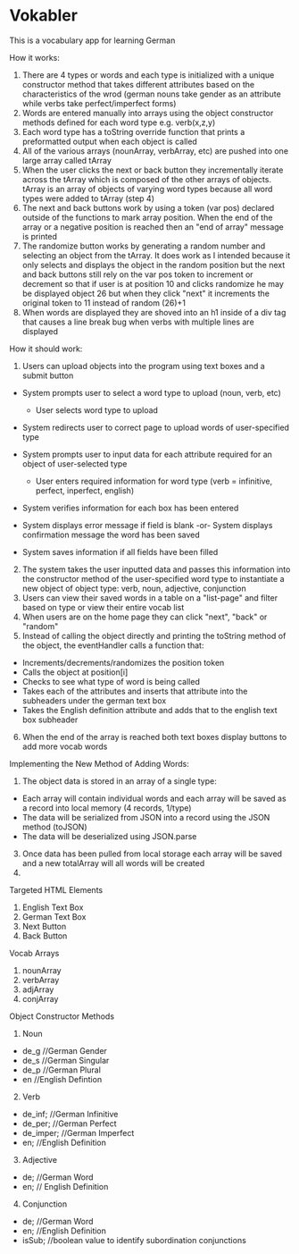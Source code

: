 # Vokabler
This is a vocabulary app for learning German

How it works: 
1. There are 4 types or words and each type is initialized with a unique constructor method that takes different attributes based on the characteristics of the wrod (german nouns take gender as an attribute while verbs take perfect/imperfect forms)
2. Words are entered manually into arrays using the object constructor methods defined for each word type e.g. verb(x,z,y)
3. Each word type has a toString override function that prints a preformatted output when each object is called 
4. All of the various arrays (nounArray, verbArray, etc) are pushed into one large array called tArray
5. When the user clicks the next or back button they incrementally iterate across the tArray which is composed of the other arrays of objects. tArray is an array of objects of varying word types because all word types were added to tArray (step 4)
6. The next and back buttons work by using a token (var pos) declared outside of the functions to mark array position. When the end of the array or a negative position is reached then an "end of array" message is printed 
7. The randomize button works by generating a random number and selecting an object from the tArray. It does work as I intended because it only selects and displays the object in the random position but the next and back buttons still rely on the var pos token to increment or decrement so that if user is at position 10 and clicks randomize he may be displayed object 26 but when they click "next" it increments the original token to 11 instead of random (26)+1  
8. When words are displayed they are shoved into an h1 inside of a div tag that causes a line break bug when verbs with multiple lines are displayed 

How it should work: 
1. Users can upload objects into the program using text boxes and a submit button 
  - System prompts user to select a word type to upload (noun, verb, etc)
    - User selects word type to upload 
  - System redirects user to correct page to upload words of user-specified type 

  - System prompts user to input data for each attribute required for an object of user-selected type 
    - User enters required information for word type (verb = infinitive, perfect, inperfect, english)
  - System verifies information for each box has been entered 
  -   System displays error message if field is blank -or- System displays confirmation message the word has been saved 
  - System saves information if all fields have been filled 
2. The system takes the user inputted data and passes this information into the constructor method of the user-specified word type to instantiate a new object of object type: verb, noun, adjective, conjunction 
3. Users can view their saved words in a table on a "list-page" and filter based on type or view their entire vocab list 
4. When users are on the home page they can click "next", "back" or "random"
5. Instead of calling the object directly and printing the toString method of the object, the eventHandler calls a function that: 
  - Increments/decrements/randomizes the position token
  - Calls the object at position[i]
  - Checks to see what type of word is being called 
  - Takes each of the attributes and inserts that attribute into the subheaders under the german text box
  - Takes the English definition attribute and adds that to the english text box subheader 
6. When the end of the array is reached both text boxes display buttons to add more vocab words 

Implementing the New Method of Adding Words: 
1. The object data is stored in an array of a single type:
  - Each array will contain individual words and each array will be saved as a record into local memory (4 records, 1/type)
  - The data will be serialized from JSON into a record using the JSON method (toJSON)
  - The data will be deserialized using JSON.parse 
3. Once data has been pulled from local storage each array will be saved and a new totalArray will all words will be created 
4. 


Targeted HTML Elements
1. English Text Box 
2. German Text Box
3. Next Button
4. Back Button 

Vocab Arrays 
1. nounArray
2. verbArray
3. adjArray
4. conjArray



Object Constructor Methods
1. Noun 
- de_g //German Gender
- de_s //German Singular
- de_p //German Plural
- en //English Defintion

2. Verb
- de_inf; //German Infinitive
- de_per; //German Perfect
- de_imper; //German Imperfect
- en; //English Definition

3. Adjective
- de; //German Word
- en; // English Definition

4. Conjunction 
- de; //German Word
- en; //English Definition
- isSub; //boolean value to identify subordination conjunctions

